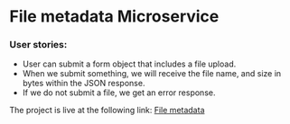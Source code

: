 # File metadata Microservice

### User stories:
- User can submit a form object that includes a file upload.
- When we submit something, we will receive the file name, and size in bytes within the JSON response.
- If we do not submit a file, we get an error response.

The project is live at the following link:
[File metadata](https://diamond-parsnip.glitch.me/)